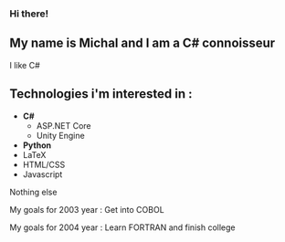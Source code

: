 ### Hi there!
## My name is Michal and I am a C# connoisseur
I like C# <br>

## Technologies i'm interested in : 
- <strong>C#</strong>
  - ASP.NET Core
  - Unity Engine
- <strong>Python</strong>
- LaTeX
- HTML/CSS
- Javascript

Nothing else

My goals for 2003 year : Get into COBOL

My goals for 2004 year : Learn FORTRAN and finish college
